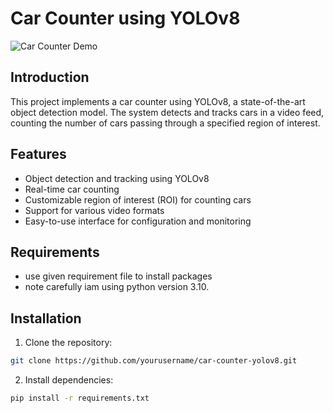# Car Counter using YOLOv8

![Car Counter Demo](demo.gif)

## Introduction

This project implements a car counter using YOLOv8, a state-of-the-art object detection model. The system detects and tracks cars in a video feed, counting the number of cars passing through a specified region of interest.

## Features

- Object detection and tracking using YOLOv8
- Real-time car counting
- Customizable region of interest (ROI) for counting cars
- Support for various video formats
- Easy-to-use interface for configuration and monitoring

## Requirements

- use given requirement file to install packages
- note carefully iam using python version 3.10.

## Installation

1. Clone the repository:

```bash
git clone https://github.com/yourusername/car-counter-yolov8.git
```

2. Install dependencies:

```bash
pip install -r requirements.txt
```




